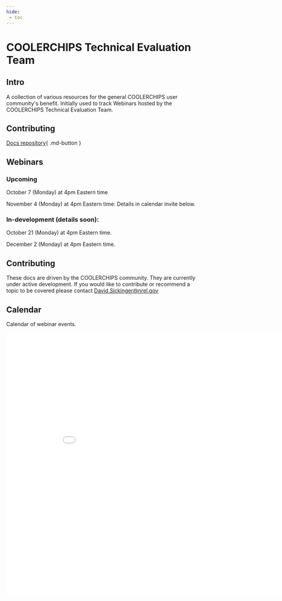 ```yaml
---
hide:
 - toc
---
```


# COOLERCHIPS Technical Evaluation Team

## Intro
A collection of various resources for the general COOLERCHIPS user community's benefit. Initially used to track Webinars hosted by the COOLERCHIPS Technical Evaluation Team.

## Contributing 

[Docs repository](https://github.com/NREL/COOLERCHIPS-Technical-Evaluation-Team){ .md-button } 

## Webinars

### Upcoming

October 7 (Monday) at 4pm Eastern time

November 4 (Monday) at 4pm Eastern time: Details in calendar invite below.

### In-development (details soon):

October 21 (Monday) at 4pm Eastern time.

December 2 (Monday) at 4pm Eastern time.


## Contributing

These docs are driven by the COOLERCHIPS community. They are currently under active development. If you would like to contribute or recommend a topic to be covered please contact David.Sickinger@nrel.gov 


## Calendar
Calendar of webinar events. 
<iframe width=900, height=700 scrolling="no" frameBorder=0 src="includes/calendar.html"></iframe>
<calendar.html>
